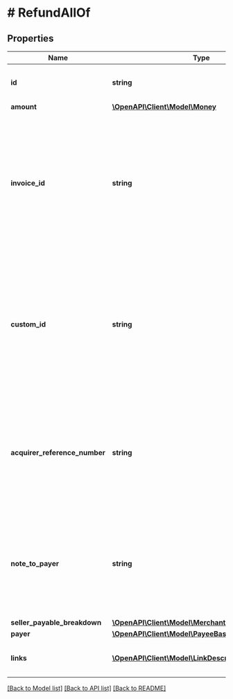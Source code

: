 # # RefundAllOf

## Properties

Name | Type | Description | Notes
------------ | ------------- | ------------- | -------------
**id** | **string** | The PayPal-generated ID for the refund. | [optional] [readonly]
**amount** | [**\OpenAPI\Client\Model\Money**](Money.md) |  | [optional]
**invoice_id** | **string** | The API caller-provided external invoice number for this order. Appears in both the payer&#39;s transaction history and the emails that the payer receives. | [optional] [readonly]
**custom_id** | **string** | The API caller-provided external ID. Used to reconcile API caller-initiated transactions with PayPal transactions. Appears in transaction and settlement reports. | [optional]
**acquirer_reference_number** | **string** | Reference ID issued for the card transaction. This ID can be used to track the transaction across processors, card brands and issuing banks. | [optional]
**note_to_payer** | **string** | The reason for the refund. Appears in both the payer&#39;s transaction history and the emails that the payer receives. | [optional] [readonly]
**seller_payable_breakdown** | [**\OpenAPI\Client\Model\MerchantPayableBreakdown**](MerchantPayableBreakdown.md) |  | [optional]
**payer** | [**\OpenAPI\Client\Model\PayeeBase**](PayeeBase.md) |  | [optional]
**links** | [**\OpenAPI\Client\Model\LinkDescription[]**](LinkDescription.md) | An array of related [HATEOAS links](/docs/api/reference/api-responses/#hateoas-links). | [optional] [readonly]

[[Back to Model list]](../../README.md#models) [[Back to API list]](../../README.md#endpoints) [[Back to README]](../../README.md)
